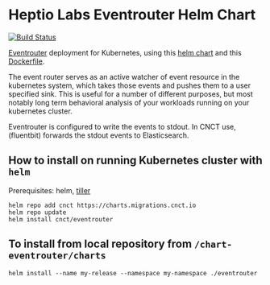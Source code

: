 # Heptio Labs Eventrouter Helm Chart

[![Build Status][1]](https://jenkins.migrations.cnct.io/job/pipeline-eventrouter/job/master)

[Eventrouter][2] deployment for Kubernetes, using this [helm chart][3] and this [Dockerfile][4].

The event router serves as an active watcher of event resource in the kubernetes system, which takes those events and pushes them to a user specified sink. This is useful for a number of different purposes, but most notably long term behavioral analysis of your workloads running on your kubernetes cluster.

Eventrouter is configured to write the events to stdout. In CNCT use, (fluentbit) forwards the stdout events to Elasticsearch.

## How to install on running Kubernetes cluster with `helm`

Prerequisites: helm, [tiller][5]

    helm repo add cnct https://charts.migrations.cnct.io
    helm repo update
    helm install cnct/eventrouter

## To install from local repository from `/chart-eventrouter/charts`

    helm install --name my-release --namespace my-namespace ./eventrouter

[1]: https://jenkins.migrations.cnct.io/buildStatus/icon?job=pipeline-eventrouter/master
[2]: https://github.com/heptiolabs/eventrouter
[3]: https://quay.io/application/samsung_cnct/eventrouter
[4]: https://github.com/samsung-cnct/chart-eventrouter/blob/master/rootfs/eventrouter/Dockerfile
[5]: https://docs.helm.sh/using_helm/
